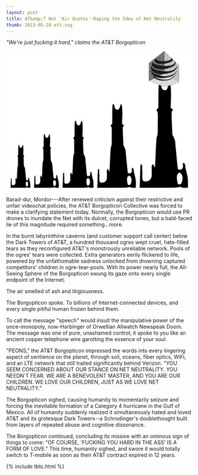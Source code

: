 ```yaml
---
layout: post
title: AT&amp;T Not 'Air Quotes'-Raping the Idea of Net Neutrality
thumb: 2013-05-28-att.svg
---
```


*"We're just fucking it hard," claims the AT&amp;T Borgopticon*

![The Borgopticon](/assets/2013-05-28-att.svg)

Barad-dur, Mordor---After renewed criticism against their restrictive and unfair videochat policies, the AT&amp;T Borgopticon Collective was forced to make a clarifying statement today. Normally, the Borgopticon would use PR drones to inundate the Net with its dulcet, corrupted tones, but a bald-faced lie of this magnitude required something...more.

In the burnt labyrinthine caverns (and customer support call center) below the Dark Towers of AT&amp;T, a hundred thousand ogres wept cruel, hate-filled tears as they reconfigured AT&amp;T's monstrously unreliable network. Pools of the ogres' tears were collected. Extra generators eerily flickered to life, powered by the unfathomable sadness unlocked from drowning captured competitors' children in ogre-tear-pools. With its power nearly full, the All-Seeing Sphere of the Borgopticon swung its gaze onto every single endpoint of the Internet.

The air smelled of ash and litigiousness.

The Borgopticon spoke. To billions of Internet-connected devices, and every single pitiful human frozen behind them.

To call the message "speech" would insult the manipulative power of the once-monopoly, now-Harbinger of Orwellian Allwatch Newspeak Doom. The message was one of pure, unashamed control; it spoke to you like an ancient copper telephone wire garotting the essence of your soul.

"PEONS," the AT&amp;T Borgopticon impressed the words into every lingering aspect of sentience on the planet, through soil, oceans, fiber optics, WiFi, and an LTE network that still trailed significantly behind Verizon. "YOU SEEM CONCERNED ABOUT OUR STANCE ON NET NEUTRALITY. YOU NEEDN'T FEAR. WE ARE A BENEVOLENT MASTER, AND YOU ARE OUR CHILDREN. WE LOVE OUR CHILDREN, JUST AS WE LOVE NET NEUTRALITY."

The Borgopticon sighed, causing humanity to momentarily seizure and forcing the inevitable formation of a Category 4 hurricane in the Gulf of Mexico. All of humanity suddenly realized it simultaneously hated and loved AT&amp;T and its grotesque Dark Towers--a Schrodinger's doublethought built from layers of repeated abuse and cognitive dissonance.

The Borgopticon continued, concluding its missive with an ominous sign of things to come:  "OF COURSE, 'FUCKING YOU HARD IN THE ASS' IS A FORM OF LOVE." This time, humanity sighed, and swore it would totally switch to T-mobile as soon as their AT&amp;T contract expired in 12 years.

{% include tbtc.html %}
